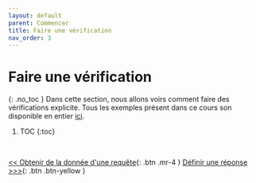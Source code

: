 ```yaml
---
layout: default
parent: Commencer
title: Faire une vérification
nav_order: 3
---
```


# Faire une vérification
{: .no_toc }
Dans cette section, nous allons voirs comment faire des vérifications explicite.
Tous les exemples présent dans ce cours son disponible en entier [ici](https://github.com/duplojs/examples/tree/main/get-started/do-check).

1. TOC
{:toc}

<br>

[\<\< Obtenir de la donnée d'une requête](../getting-data-from-request){: .btn .mr-4 }
[Définir une réponse >\>\>](../define-response){: .btn .btn-yellow } 